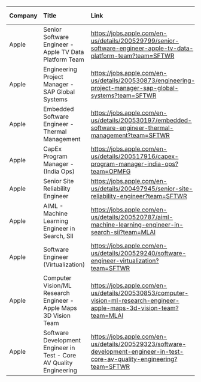 | Company   | Title                                                               | Link                                                                                                                        | Date Posted   |
|:----------|:--------------------------------------------------------------------|:----------------------------------------------------------------------------------------------------------------------------|:--------------|
| Apple     | Senior Software Engineer - Apple TV Data Platform Team              | https://jobs.apple.com/en-us/details/200529799/senior-software-engineer-apple-tv-data-platform-team?team=SFTWR              | Dec 23, 2023  |
| Apple     | Engineering Project Manager - SAP Global Systems                    | https://jobs.apple.com/en-us/details/200530873/engineering-project-manager-sap-global-systems?team=SFTWR                    | Dec 22, 2023  |
| Apple     | Embedded Software Engineer - Thermal Management                     | https://jobs.apple.com/en-us/details/200530197/embedded-software-engineer-thermal-management?team=SFTWR                     | Dec 22, 2023  |
| Apple     | CapEx Program Manager - (India Ops)                                 | https://jobs.apple.com/en-us/details/200517916/capex-program-manager-india-ops?team=OPMFG                                   | Dec 21, 2023  |
| Apple     | Senior Site Reliability Engineer                                    | https://jobs.apple.com/en-us/details/200497945/senior-site-reliability-engineer?team=SFTWR                                  | Dec 21, 2023  |
| Apple     | AIML - Machine Learning Engineer in Search, SII                     | https://jobs.apple.com/en-us/details/200520787/aiml-machine-learning-engineer-in-search-sii?team=MLAI                       | Dec 21, 2023  |
| Apple     | Software Engineer (Virtualization)                                  | https://jobs.apple.com/en-us/details/200529240/software-engineer-virtualization?team=SFTWR                                  | Dec 21, 2023  |
| Apple     | Computer Vision/ML Research Engineer - Apple Maps 3D Vision Team    | https://jobs.apple.com/en-us/details/200530853/computer-vision-ml-research-engineer-apple-maps-3d-vision-team?team=MLAI     | Dec 21, 2023  |
| Apple     | Software Development Engineer in Test - Core AV Quality Engineering | https://jobs.apple.com/en-us/details/200529323/software-development-engineer-in-test-core-av-quality-engineering?team=SFTWR | Dec 21, 2023  |